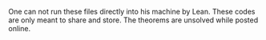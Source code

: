 One can not run these files directly into his machine by Lean. These codes are only meant to share and store. The theorems are unsolved while posted online.
